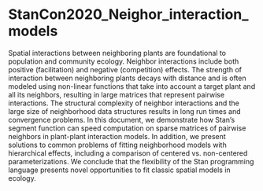 # StanCon2020_Neighor_interaction_models
Spatial interactions between neighboring plants are foundational to population and community ecology. Neighbor interactions include both positive (facilitation) and negative (competition) effects. The strength of interaction between neighboring plants decays with distance and is often modeled using non-linear functions that take into account a target plant and all its neighbors, resulting in large matrices that represent pairwise interactions. The structural complexity of neighbor interactions and the large size of neighborhood data structures results in long run times and convergence problems. In this document, we demonstrate how Stan’s segment function can speed computation on sparse matrices of pairwise neighbors in plant-plant interaction models. In addition, we present solutions to common problems of fitting neighborhood models with hierarchical effects, including a comparison of centered vs. non-centered parameterizations. We conclude that the flexibility of the Stan programming language presents novel opportunities to fit classic spatial models in ecology.

